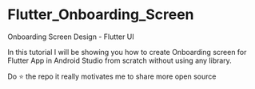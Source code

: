 # Flutter_Onboarding_Screen

Onboarding Screen Design - Flutter UI

In this tutorial I will be showing you how to create Onboarding screen for Flutter App in Android Studio from scratch without using any library.

Do ⭐ the repo it really motivates me to share more open source
